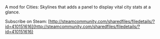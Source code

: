 A mod for Cities: Skylines that adds a panel to display vital city stats at a glance.

Subscribe on Steam: [http://steamcommunity.com/sharedfiles/filedetails/?id=410151616](http://steamcommunity.com/sharedfiles/filedetails/?id=410151616)